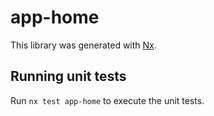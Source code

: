 # app-home

This library was generated with [Nx](https://nx.dev).

## Running unit tests

Run `nx test app-home` to execute the unit tests.
